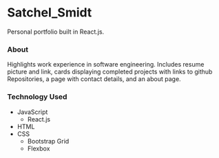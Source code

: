 # Satchel_Smidt
Personal portfolio built in React.js. 

### About

Highlights work experience in software engineering. Includes resume picture and link, cards displaying completed projects with links to github Repositories, a page with contact details, and an about page. 

### Technology Used

* JavaScript
  * React.js
* HTML
* CSS
  * Bootstrap Grid
  * Flexbox
